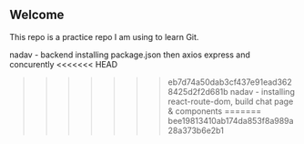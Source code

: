 Welcome
-------------------------------
This repo is a practice repo I am using to learn Git.

nadav - backend installing package.json then axios express and concurently
<<<<<<< HEAD
>>>>>>> eb7d74a50dab3cf437e91ead3628425d2f2d681b
nadav - installing react-route-dom, build chat page & components
=======
>>>>>>> bee19813410ab174da853f8a989a28a373b6e2b1
